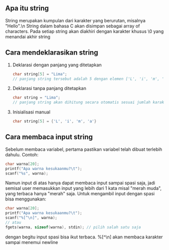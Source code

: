 ## Apa itu string
String merupakan kumpulan dari karakter yang berurutan, misalnya "Hello".\n
String dalam bahasa C akan disimpan sebagai array of characters. 
Pada setiap string akan diakhiri dengan karakter khusus \0 yang menandai akhir string

## Cara mendeklarasikan string
1. Deklarasi dengan panjang yang ditetapkan
   ```c
   char string[5] = "Lima";
   // panjang string tersebut adalah 5 dengan elemen ['L', 'i', 'm', 'a', '\0']
   ```
2. Deklarasi tanpa panjang ditetapkan
   ```c
   char string = "Lima";
   // panjang string akan dihitung secara otomatis sesuai jumlah karakter +1 untuk '\0'
   ```
3. Inisialisasi manual
   ```c
   char string[5] = {'L', 'i', 'm', 'a'}
   ```
   
## Cara membaca input string
Sebelum membaca variabel, pertama pastikan variabel telah dibuat terlebih dahulu. Contoh:
```c
char warna[20];
printf("Apa warna kesukaanmu?\t");
scanf("%s", warna);
```
Namun input di atas hanya dapat membaca input sampai spasi saja, jadi semisal user memasukkan input yang lebih dari 1 kata misal "merah muda", yang terbaca hanya "merah" saja.
Untuk mengambil input dengan spasi bisa menggunakan:
```c
char warna[20];
printf("Apa warna kesukaanmu?\t");
scanf("%[^\n]", warna);
// atau
fgets(warna, sizeof(warna), stdin); // pilih salah satu saja
```
dengan begitu input spasi bisa ikut terbaca.
%[^\n] akan membaca karakter sampai menemui newline
